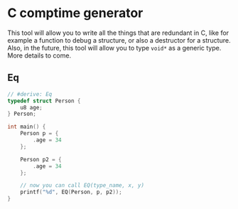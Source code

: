# C comptime generator

This tool will allow you to write all the things that are redundant in C, like for example a function to debug a structure, or also a destructor for a structure. Also, in the future, this tool will allow you to type `void*` as a generic type. More details to come.

## Eq

```c
// #derive: Eq
typedef struct Person {
    u8 age;
} Person;

int main() {
    Person p = {
        .age = 34
    };

    Person p2 = {   
        .age = 34
    };

    // now you can call EQ(type_name, x, y)
    printf("%d", EQ(Person, p, p2));
}
```